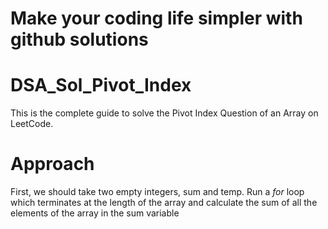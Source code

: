 # Make your coding life simpler with github solutions
# DSA_Sol_Pivot_Index
This is the complete guide to solve the Pivot Index Question of an Array on LeetCode.
# Approach
First, we should take two empty integers, sum and temp.
Run a *for* loop which terminates at the length of the array and calculate the sum of all the elements of the array in the sum variable

